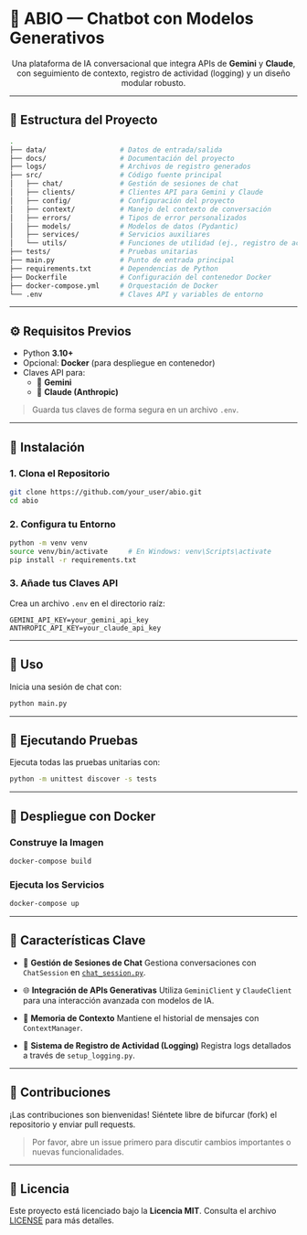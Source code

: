 # 🤖 ABIO — Chatbot con Modelos Generativos

<p align="center">
  Una plataforma de IA conversacional que integra APIs de <strong>Gemini</strong> y <strong>Claude</strong>, con seguimiento de contexto, registro de actividad (logging) y un diseño modular robusto.
</p>

---

## 📁 Estructura del Proyecto

```bash
.
├── data/                  # Datos de entrada/salida
├── docs/                  # Documentación del proyecto
├── logs/                  # Archivos de registro generados
├── src/                   # Código fuente principal
│   ├── chat/              # Gestión de sesiones de chat
│   ├── clients/           # Clientes API para Gemini y Claude
│   ├── config/            # Configuración del proyecto
│   ├── context/           # Manejo del contexto de conversación
│   ├── errors/            # Tipos de error personalizados
│   ├── models/            # Modelos de datos (Pydantic)
│   ├── services/          # Servicios auxiliares
│   └── utils/             # Funciones de utilidad (ej., registro de actividad)
├── tests/                 # Pruebas unitarias
├── main.py                # Punto de entrada principal
├── requirements.txt       # Dependencias de Python
├── Dockerfile             # Configuración del contenedor Docker
├── docker-compose.yml     # Orquestación de Docker
└── .env                   # Claves API y variables de entorno
```

---

## ⚙️ Requisitos Previos

- Python **3.10+**
- Opcional: **Docker** (para despliegue en contenedor)
- Claves API para:
  - 🔑 **Gemini**
  - 🔐 **Claude (Anthropic)**

> Guarda tus claves de forma segura en un archivo `.env`.

---

## 🚀 Instalación

### 1. Clona el Repositorio

```bash
git clone https://github.com/your_user/abio.git
cd abio
```

### 2. Configura tu Entorno

```bash
python -m venv venv
source venv/bin/activate     # En Windows: venv\Scripts\activate
pip install -r requirements.txt
```

### 3. Añade tus Claves API

Crea un archivo `.env` en el directorio raíz:

```env
GEMINI_API_KEY=your_gemini_api_key
ANTHROPIC_API_KEY=your_claude_api_key
```

---

## 💬 Uso

Inicia una sesión de chat con:

```bash
python main.py
```

---

## 🧪 Ejecutando Pruebas

Ejecuta todas las pruebas unitarias con:

```bash
python -m unittest discover -s tests
```

---

## 🐳 Despliegue con Docker

### Construye la Imagen

```bash
docker-compose build
```

### Ejecuta los Servicios

```bash
docker-compose up
```

---

## 🌟 Características Clave

- 🔄 **Gestión de Sesiones de Chat**
  Gestiona conversaciones con `ChatSession` en [`chat_session.py`](src/chat/chat_session.py).

- 🌐 **Integración de APIs Generativas**
  Utiliza `GeminiClient` y `ClaudeClient` para una interacción avanzada con modelos de IA.

- 🧠 **Memoria de Contexto**
  Mantiene el historial de mensajes con `ContextManager`.

- 📝 **Sistema de Registro de Actividad (Logging)**
  Registra logs detallados a través de `setup_logging.py`.

---

## 🤝 Contribuciones

¡Las contribuciones son bienvenidas!
Siéntete libre de bifurcar (fork) el repositorio y enviar pull requests.

> Por favor, abre un issue primero para discutir cambios importantes o nuevas funcionalidades.

---

## 📄 Licencia

Este proyecto está licenciado bajo la **Licencia MIT**.
Consulta el archivo [LICENSE](LICENSE) para más detalles.
```